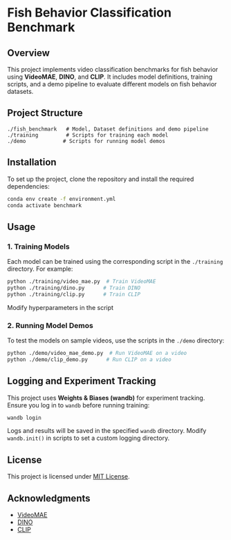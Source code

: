 # Fish Behavior Classification Benchmark

## Overview
This project implements video classification benchmarks for fish behavior using **VideoMAE**, **DINO**, and **CLIP**. It includes model definitions, training scripts, and a demo pipeline to evaluate different models on fish behavior datasets.

## Project Structure
```
./fish_benchmark   # Model, Dataset definitions and demo pipeline
./training         # Scripts for training each model
./demo            # Scripts for running model demos
```

## Installation
To set up the project, clone the repository and install the required dependencies:

```bash
conda env create -f environment.yml
conda activate benchmark
```

## Usage

### 1. Training Models
Each model can be trained using the corresponding script in the `./training` directory. For example:

```bash
python ./training/video_mae.py  # Train VideoMAE
python ./training/dino.py      # Train DINO
python ./training/clip.py      # Train CLIP
```
Modify hyperparameters in the script

### 2. Running Model Demos
To test the models on sample videos, use the scripts in the `./demo` directory:

```bash
python ./demo/video_mae_demo.py  # Run VideoMAE on a video
python ./demo/clip_demo.py      # Run CLIP on a video
```

## Logging and Experiment Tracking
This project uses **Weights & Biases (wandb)** for experiment tracking. Ensure you log in to `wandb` before running training:

```bash
wandb login
```

Logs and results will be saved in the specified `wandb` directory. Modify `wandb.init()` in scripts to set a custom logging directory.

## License
This project is licensed under [MIT License](LICENSE).

## Acknowledgments
- [VideoMAE](https://github.com/MCG-NJU/VideoMAE)
- [DINO](https://github.com/facebookresearch/dino)
- [CLIP](https://github.com/openai/CLIP)
